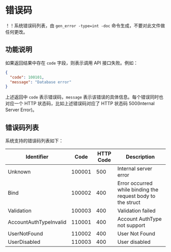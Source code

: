 # 错误码

！！系统错误码列表，由 `gen_error -type=int -doc` 命令生成，不要对此文件做任何更改。

## 功能说明

如果返回结果中存在 `code` 字段，则表示调用 API 接口失败。例如：

```json
{
  "code": 100101,
  "message": "Database error"
}
```

上述返回中 `code` 表示错误码，`message` 表示该错误的具体信息。每个错误同时也对应一个 HTTP 状态码，比如上述错误码对应了 HTTP 状态码 500(Internal Server Error)。

## 错误码列表

系统支持的错误码列表如下：

| Identifier | Code | HTTP Code | Description |
| ---------- | ---- | --------- | ----------- |
| Unknown | 100001 | 500 | Internal server error |
| Bind | 100002 | 400 | Error occurred while binding the request body to the struct |
| Validation | 100003 | 400 | Validation failed |
| AccountAuthTypeInvalid | 110001 | 400 | Account AuthType not support |
| UserNotFound | 110002 | 400 | User Not Found |
| UserDisabled | 110003 | 400 | User disabled |

